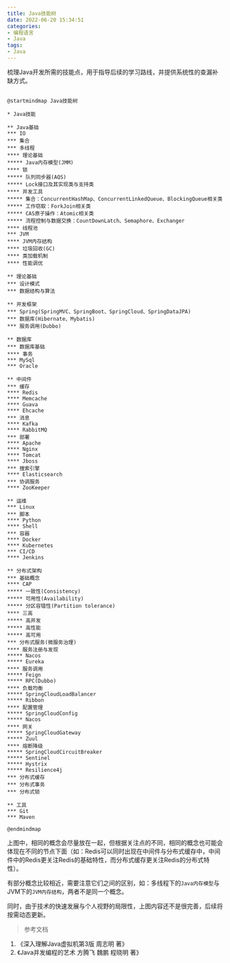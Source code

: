 ```yaml
---
title: Java技能树
date: 2022-06-20 15:34:51
categories:
- 编程语言
- Java
tags:
- Java
---
```


梳理Java开发所需的技能点，用于指导后续的学习路线，并提供系统性的查漏补缺方式。

<!--more-->

```plantuml

@startmindmap Java技能树

* Java技能

** Java基础
*** IO
*** 集合
*** 多线程
**** 理论基础
***** Java内存模型(JMM)
**** 锁
***** 队列同步器(AQS)
***** Lock接口及其实现类与支持类
**** 并发工具
***** 集合：ConcurrentHashMap、ConcurrentLinkedQueue、BlockingQueue相关类
***** 工作窃取：ForkJoin相关类
***** CAS原子操作：Atomic相关类
***** 流程控制与数据交换：CountDownLatch、Semaphore、Exchanger
**** 线程池
*** JVM
**** JVM内存结构
**** 垃圾回收(GC)
**** 类加载机制
**** 性能调优

** 理论基础
*** 设计模式
*** 数据结构与算法

** 开发框架
*** Spring(SpringMVC、SpringBoot、SpringCloud、SpringDataJPA)
*** 数据库(Hibernate、Mybatis)
*** 服务调用(Dubbo)

** 数据库
*** 数据库基础
**** 事务
*** MySql
*** Oracle

** 中间件
*** 缓存
**** Redis
**** Memcache
**** Guava
**** Ehcache
*** 消息
**** Kafka
**** RabbitMQ
*** 部署
**** Apache
**** Nginx
**** Tomcat
**** Jboss
*** 搜索引擎
**** Elasticsearch
*** 协调服务
**** ZooKeeper

** 运维
*** Linux
*** 脚本
**** Python
**** Shell
*** 容器
**** Docker
**** Kubernetes
*** CI/CD
**** Jenkins

** 分布式架构
*** 基础概念
**** CAP
***** 一致性(Consistency)
***** 可用性(Availability)
***** 分区容错性(Partition tolerance)
**** 三高
***** 高并发
***** 高性能
***** 高可用
*** 分布式服务(微服务治理)
**** 服务注册与发现
***** Nacos
***** Eureka
**** 服务调用
***** Feign
***** RPC(Dubbo)
**** 负载均衡
***** SpringCloudLoadBalancer
***** Ribbon
**** 配置管理
***** SpringCloudConfig
***** Nacos
**** 网关
***** SpringCloudGateway
***** Zuul
**** 熔断降级
***** SpringCloudCircuitBreaker
***** Sentinel
***** Hystrix
***** Resilience4j
*** 分布式缓存
*** 分布式事务
*** 分布式锁

** 工具
*** Git
*** Maven

@endmindmap

```

上图中，相同的概念会尽量放在一起，但根据关注点的不同，相同的概念也可能会体现在不同的节点下面（如：Redis可以同时出现在中间件与分布式缓存中，中间件中的Redis更关注Redis的基础特性，而分布式缓存更关注Redis的分布式特性）。

有部分概念比较相近，需要注意它们之间的区别，如：多线程下的`Java内存模型`与JVM下的`JVM内存结构`，两者不是同一个概念。

同时，由于技术的快速发展与个人视野的局限性，上图内容还不是很完善，后续将按需动态更新。

> 参考文档

1. 《深入理解Java虚拟机第3版 周志明 著》
2. 《Java并发编程的艺术 方腾飞 魏鹏 程晓明 著》